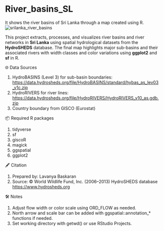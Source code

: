 # River_basins_SL
It shows the river basins of Sri Lanka through a map created using R. 
![srilanka_river_basins](https://github.com/user-attachments/assets/444f6105-79f9-455e-81e5-20a1c21d50c5)

This project extracts, processes, and visualizes river basins and river networks in **Sri Lanka** using spatial hydrological datasets from the **HydroSHEDS** database.
The final map highlights major sub-basins and their associated rivers with width classes and color variations using **ggplot2** and **sf** in R.

🌐 Data Sources
1. HydroBASINS (Level 3) for sub-basin boundaries:
   https://data.hydrosheds.org/file/HydroBASINS/standard/hybas_as_lev03_v1c.zip
2. HydroRIVERS for river lines:
   https://data.hydrosheds.org/file/HydroRIVERS/HydroRIVERS_v10_as.gdb.zip
3. Country boundary from GISCO (Eurostat)

📦 Required R packages 
1. tidyverse
2. sf
3. giscoR
4. magick
5. ggspatial
6. ggplot2

🖋️ Citation
   1. Prepared by: Lavanya Baskaran
   2. Source: © World Wildlife Fund, Inc. (2006–2013) HydroSHEDS database
      https://www.hydrosheds.org

🛠️ Notes
   1. Adjust flow width or color scale using ORD_FLOW as needed.
   2. North arrow and scale bar can be added with ggspatial::annotation_* functions if needed.
   3. Set working directory with getwd() or use RStudio Projects.
